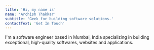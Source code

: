 ```yaml
---
title: 'Hi, my name is'
name: 'Archish Thakkar'
subtitle: 'Geek for building software solutions.'
contactText: 'Get In Touch'
---
```


I'm a software engineer based in Mumbai, India specializing in building exceptional, high-quality softwares, websites and applications.
